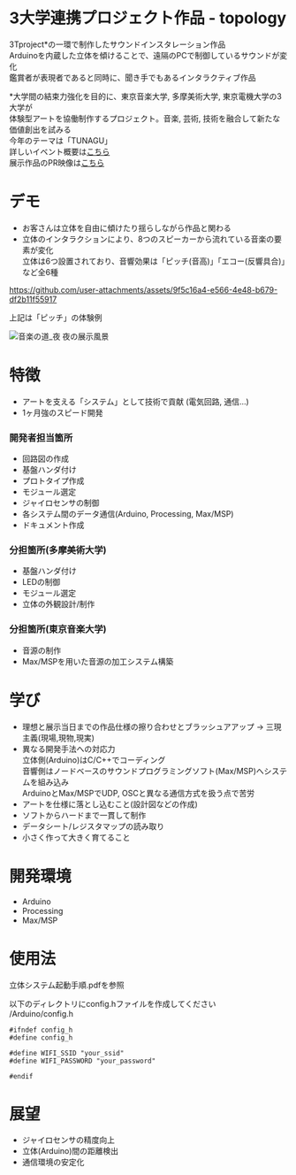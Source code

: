 # 3大学連携プロジェクト作品 - topology
3Tproject*の一環で制作したサウンドインスタレーション作品  
Arduinoを内蔵した立体を傾けることで、遠隔のPCで制御しているサウンドが変化  
鑑賞者が表現者であると同時に、聞き手でもあるインタラクティブ作品  

*大学間の結束力強化を目的に、東京音楽大学, 多摩美術大学, 東京電機大学の3大学が  
体験型アートを協働制作するプロジェクト。音楽, 芸術, 技術を融合して新たな価値創出を試みる  
今年のテーマは「TUNAGU」  
詳しいイベント概要は[こちら](https://www.tokyo-ondai.ac.jp/information/43227.php)  
展示作品のPR映像は[こちら](https://www.instagram.com/reel/DHa6gJnh3G4/?utm_source=ig_web_copy_link&igsh=MzRlODBiNWFlZA==)

# デモ
* お客さんは立体を自由に傾けたり揺らしながら作品と関わる
* 立体のインタラクションにより、8つのスピーカーから流れている音楽の要素が変化  
立体は6つ設置されており、音響効果は「ピッチ(音高)」「エコー(反響具合)」など全6種



https://github.com/user-attachments/assets/9f5c16a4-e566-4e48-b679-df2b11f55917


上記は「ピッチ」の体験例

![音楽の道_夜](https://github.com/user-attachments/assets/ad9215d0-77c3-42e7-8170-cc3ca1718776)
夜の展示風景

# 特徴
* アートを支える「システム」として技術で貢献 (電気回路, 通信…)
* 1ヶ月強のスピード開発

### 開発者担当箇所
* 回路図の作成
* 基盤ハンダ付け
* プロトタイプ作成
* モジュール選定
* ジャイロセンサの制御
* 各システム間のデータ通信(Arduino, Processing, Max/MSP)
* ドキュメント作成

### 分担箇所(多摩美術大学)
* 基盤ハンダ付け
* LEDの制御
* モジュール選定
* 立体の外観設計/制作

### 分担箇所(東京音楽大学)
* 音源の制作
* Max/MSPを用いた音源の加工システム構築

# 学び
* 理想と展示当日までの作品仕様の擦り合わせとブラッシュアアップ -> 三現主義(現場,現物,現実)
* 異なる開発手法への対応力  
立体側(Arduino)はC/C++でコーディング  
音響側はノードベースのサウンドプログラミングソフト(Max/MSP)へシステムを組み込み  
ArduinoとMax/MSPでUDP, OSCと異なる通信方式を扱う点で苦労  
* アートを仕様に落とし込むこと(設計図などの作成)
* ソフトからハードまで一貫して制作
* データシート/レジスタマップの読み取り
* 小さく作って大きく育てること

# 開発環境
* Arduino
* Processing
* Max/MSP

# 使用法
立体システム起動手順.pdfを参照

以下のディレクトリにconfig.hファイルを作成してください  
/Arduino/config.h
```
#ifndef config_h
#define config_h

#define WIFI_SSID "your_ssid"
#define WIFI_PASSWORD "your_password"

#endif
```

# 展望
* ジャイロセンサの精度向上
* 立体(Arduino)間の距離検出
* 通信環境の安定化
